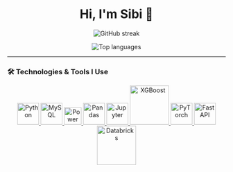<h1 align="center">Hi, I'm Sibi 👋</h1>

<!-- <p align="center">
  <img src="https://github-readme-stats.vercel.app/api?username=sibi-seeni&show_icons=true&theme=tokyonight" alt="GitHub stats" />
</p> -->

<p align="center">
  <img src="https://github-readme-streak-stats.herokuapp.com/?user=sibi-seeni&theme=tokyonight" alt="GitHub streak" />
</p>

<p align="center">
  <img src="https://github-readme-stats.vercel.app/api/top-langs/?username=sibi-seeni&layout=compact&theme=tokyonight" alt="Top languages" />
</p>

---

### 🛠️ Technologies & Tools I Use

<p align="center">

  <!-- Python -->
  <a href="https://docs.python.org/3/" target="_blank">
    <img src="https://cdn.jsdelivr.net/gh/devicons/devicon/icons/python/python-original.svg" width="50" alt="Python"/>
  </a>

  <!-- MySQL -->
  <a href="https://dev.mysql.com/doc/" target="_blank">
    <img src="https://cdn.jsdelivr.net/gh/devicons/devicon/icons/mysql/mysql-original.svg" width="50" alt="MySQL"/>
  </a>
  
  <!-- Power BI -->
  <a href="https://learn.microsoft.com/en-us/power-bi/" target="_blank">
    <img src="https://github.com/microsoft/PowerBI-Icons/blob/main/SVG/Power-BI.svg" width="40" alt="Power BI"/>
  </a>

  <!-- Pandas -->
  <a href="https://pandas.pydata.org/docs/" target="_blank">
    <img src="https://cdn.jsdelivr.net/gh/devicons/devicon/icons/pandas/pandas-original.svg" width="50" alt="Pandas"/>
  </a>

  <!-- Jupyter -->
  <a href="https://docs.jupyter.org/en/latest/" target="_blank">
    <img src="https://cdn.jsdelivr.net/gh/devicons/devicon/icons/jupyter/jupyter-original.svg" width="50" alt="Jupyter"/>
  </a>

   <!-- XGBoost -->
  <a href="https://xgboost.readthedocs.io/en/stable/" target="_blank">
    <img src="https://upload.wikimedia.org/wikipedia/commons/6/69/XGBoost_logo.png" width="90" alt="XGBoost"/>
  </a>

  <!-- PyTorch -->
  <a href="https://pytorch.org/docs/stable/index.html" target="_blank">
    <img src="https://cdn.jsdelivr.net/gh/devicons/devicon/icons/pytorch/pytorch-original.svg" width="50" alt="PyTorch"/>
  </a>

  <!-- FastAPI -->
  <a href="https://fastapi.tiangolo.com/" target="_blank">
    <img src="https://cdn.jsdelivr.net/gh/devicons/devicon/icons/fastapi/fastapi-original.svg" width="50" alt="FastAPI"/>
  </a>

   <!-- Databricks -->
  <a href="https://docs.databricks.com/" target="_blank">
    <img src="https://upload.wikimedia.org/wikipedia/commons/6/63/Databricks_Logo.png" width="90" alt="Databricks"/>
  </a>

</p>
